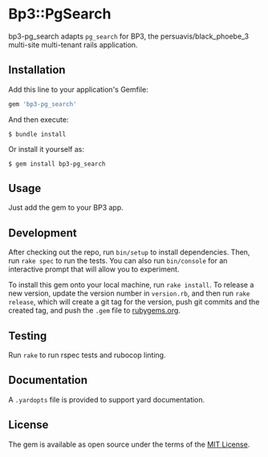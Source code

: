 # Bp3::PgSearch

bp3-pg_search adapts `pg_search` for BP3, the persuavis/black_phoebe_3
multi-site multi-tenant rails application.

## Installation

Add this line to your application's Gemfile:

```ruby
gem 'bp3-pg_search'
```

And then execute:

    $ bundle install

Or install it yourself as:

    $ gem install bp3-pg_search

## Usage

Just add the gem to your BP3 app.

## Development

After checking out the repo, run `bin/setup` to install dependencies. Then, run
`rake spec` to run the tests. You can also run `bin/console` for an interactive
prompt that will allow you to experiment.

To install this gem onto your local machine, run `rake install`. To release a
new version, update the version number in `version.rb`, and then run
`rake release`, which will create a git tag for the version, push git
commits and the created tag, and push the `.gem` file to [rubygems.org](https://rubygems.org).

## Testing
Run `rake` to run rspec tests and rubocop linting.

## Documentation
A `.yardopts` file is provided to support yard documentation.

## License

The gem is available as open source under the terms of the [MIT License](https://opensource.org/licenses/MIT).
